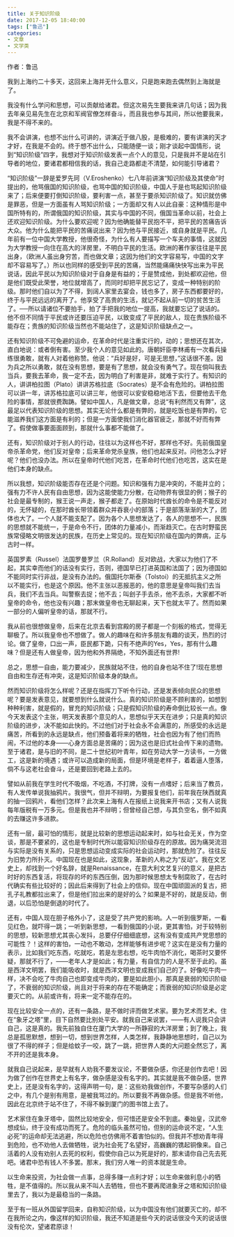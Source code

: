 ```yaml
---
title: 关于知识阶级
date: 2017-12-05 18:40:00
tags: ["鲁迅"]
categories: 
- 文章
- 文学类
---
```


作者：鲁迅

我到上海约二十多天，这回来上海并无什么意义，只是跑来跑去偶然到上海就是了。

我没有什么学问和思想，可以贡献给诸君。但这次易先生要我来讲几句话；因为我去年亲见易先生在北京和军阀官僚怎样奋斗，而且我也参与其间，所以他要我来，我是不得不来的。

我不会讲演，也想不出什么可讲的，讲演近于做八股，是极难的，要有讲演的天才才好，在我是不会的。终于想不出什么，只能随便一谈；刚才谈起中国情形，说到“知识阶级”四字，我想对于知识阶级发表一点个人的意见，只是我并不是站在引导者的地位，要诸君都相信我的话，我自己走路都走不清楚，如何能引导诸君？

“知识阶级”一辞是爱罗先珂（V.Eroshenko）七八年前讲演“知识阶级及其使命”时提出的，他骂俄国的知识阶级，也骂中国的知识阶级，中国人于是也骂起知识阶级来了；后来便要打倒知识阶级，要利害一点，甚至于要杀知识阶级了。知识就仿佛是罪恶，但是一方面虽有人骂知识阶级；一方面却又有人以此自豪：这种情形是中国所特有的，所谓俄国的知识阶级，其实与中国的不同，俄国当革命以前，社会上还欢迎知识阶级。为什么要欢迎呢？因为他确能替平民抱不平，把平民的苦痛告诉大众。他为什么能把平民的苦痛说出来？因为他与平民接近，或自身就是平民。几年前有一位中国大学教授，他很奇怪，为什么有人要描写一个车夫的事情，这就因为大学教授一向住在高大的洋房里，不明白平民的生活。欧洲的著作家往往是平民出身，（欧洲人虽出身穷苦，而也做文章；这因为他们的文字容易写，中国的文字却不容易写了。）所以也同样的感受到平民的苦痛，当然能痛痛快快写出来为平民说话，因此平民以为知识阶级对于自身是有益的；于是赞成他，到处都欢迎他，但是他们既受此荣誉，地位就增高了，而同时却把平民忘记了，变成一种特别的阶级。那时他们自以为了不得，到阔人家里去宴会，钱也多了，房子东西都要好的，终于与平民远远的离开了。他享受了高贵的生活，就记不起从前一切的贫苦生活了。──所以请诸位不要拍手，拍了手把我的地位一提高，我就要忘记了说话的。他不但不同情于平民或许还要压迫平民，以致变成了平民的敌人，现在贵族阶级不能存在；贵族的知识阶级当然也不能站住了，这是知识阶级缺点之一。

还有知识阶级不可免避的运命，在革命时代是注重实行的，动的；思想还在其次，直白地说：或者倒有害。至少我个人的意见如此的。唐朝奸臣李林甫有一次看兵操练很勇敢，就有人对着他称赞。他说：“兵好是好，可是无思想，”这话很不差。因为兵之所以勇敢，就在没有思想，要是有了思想，就会没有勇气了。现在倘叫我去当兵，要我去革命，我一定不去，因为明白了利害是非，就难于实行了。有知识的人，讲讲柏拉图（Plato）讲讲苏格拉底（Socrates）是不会有危险的。讲柏拉图可以讲一年，讲苏格拉底可以讲三年，他很可以安安稳稳地活下去，但要他去干危险的事情，那就很费踟踌。譬如中国人，凡是做文章，总说“有利然而又有弊”，这最足以代表知识阶级的思想。其实无论什么都是有弊的，就是吃饭也是有弊的，它能滋养我们这方面是有利的；但是一方面使我们消化器官疲乏，那就不好而有弊了。假使做事要面面顾到，那就什么事都不能做了。

还有，知识阶级对于别人的行动，往往以为这样也不好，那样也不好。先前俄国皇帝杀革命党，他们反对皇帝；后来革命党杀皇族，他们也起来反对。问他怎么才好呢？他们也没办法。所以在皇帝时代他们吃苦，在革命时代他们也吃苦，这实在是他们本身的缺点。

所以我想，知识阶级能否存在还是个问题。知识和强有力是冲突的，不能并立的；强有力不许人民有自由思想，因为这能使能力分散，在动物界有很显的例；猴子的社会是最专制的，猴王说一声走，猴子都走了。在原始时代酋长的命令是不能反对的，无怀疑的，在那时酋长带领着群众并吞衰小的部落；于是部落渐渐的大了，团体也大了。一个人就不能支配了。因为各个人思想发达了，各人的思想不一，民族的思想就不能统一，于是命令不行，团体的力量减小，而渐趋灭亡。在古时野蛮民族常侵略文明很发达的民族，在历史上常见的。现在知识阶级在国内的弊病，正与古时一样。

英国罗素（Russel）法国罗曼罗兰（R.Rolland）反对欧战，大家以为他们了不起，其实幸而他们的话没有实行，否则，德国早已打进英国和法国了；因为德国如不能同时实行非战，是没有办法的。俄国托尔斯泰（Tolstoi）的无抵抗主义之所以不能实行，也是这个原因。他不主张以恶报恶的，他的意思是皇帝叫我们去当兵，我们不去当兵。叫警察去捉；他不去；叫刽子手去杀，他不去杀，大家都不听皇帝的命令，他也没有兴趣；那末做皇帝也无聊起来，天下也就太平了。然而如果一部分的人偏听皇帝的话，那就不行。

我从前也很想做皇帝，后来在北京去看到宫殿的房子都是一个刻板的格式，觉得无聊极了。所以我皇帝也不想做了。做人的趣味在和许多朋友有趣的谈天，热烈的讨论。做了皇帝，口出一声，臣民都下跪，只有不绝声的Yes，Yes，那有什么趣味？但是还有人做皇帝，因为他和外界隔绝，不知外面还有世界!

总之，思想一自由，能力要减少，民族就站不住，他的自身也站不住了!现在思想自由和生存还有冲突，这是知识阶级本身的缺点。

然而知识阶级将怎么样呢？还是在指挥刀下听令行动，还是发表倾向民众的思想呢？要是发表意见，就要想到什么就说什么。真的知识阶级是不顾利害的，如想到种种利害，就是假的，冒充的知识阶级；只是假知识阶级的寿命倒比较长一点。像今天发表这个主张，明天发表那个意见的人，思想似乎天天在进步；只是真的知识阶级的进步，决不能如此快的。不过他们对于社会永不会满意的，所感受的永远是痛苦，所看到的永远是缺点，他们预备着将来的牺牲，社会也因为有了他们而热闹，不过他的本身——心身方面总是苦痛的；因为这也是旧式社会传下来的遗物。至于诸君，是与旧的不同，是二十世纪初叶青年，如在劳动大学一方读书，一方做工，这是新的境遇；或许可以造成新的局面，但是环境是老样子，着着逼人堕落，倘不与这老社会奋斗，还是要回到老路上去的。

譬如从前我在学生时代不吸烟，不吃酒，不打牌，没有一点嗜好；后来当了教员，有人发传单说我抽鸦片。我很气，但并不辩明，为要报复他们，前年我在陕西就真的抽一回鸦片，看他们怎样？此次来上海有人在报纸上说我来开书店；又有人说我每年版税有一万多元。但是我也并不辩明；但曾经自己想，与其负空名，倒不如真的去赚这许多进款。

还有一层，最可怕的情形，就是比较新的思想运动起来时，如与社会无关，作为空谈，那是不要紧的，这也是专制时代所以能容知识阶级存在的原故。因为痛哭流泪与实际是没有关系的，只是思想运动变成实际的社会运动时，那就危险了。往往反为旧势力所扑灭。中国现在也是如此，这现象，革新的人称之为“反动”。我在文艺史上，却找到一个好名辞，就是Renaissance，在意大利文艺复兴的意义，是把古时好的东西复活，将现存的坏的东西压倒，因为那时候思想太专制腐败了，在古时代确实有些比较好的；因此后来得到了社会上的信仰。现在中国顽固派的复古，把孔子礼教都拉出来了，但是他们拉出来的是好的么？如果是不好的，就是反动，倒退，以后恐怕是倒退的时代了。

还有，中国人现在胆子格外小了，这是受了共产党的影响。人一听到俄罗斯，一看见红色，就吓得一跳；一听到新思想，一看到俄国的小说，更其害怕，对于较特别的思想，较新思想尤其丧心发抖，总要仔仔细细底想，这有没有变成共产党思想的可能性？！这样的害怕，一动也不敢动，怎样能够有进步呢？这实在是没有力量的表示，比如我们吃东西，吃就吃，若是左思右想，吃牛肉怕不消化，喝茶时又要怀疑，那就不行了，——老年人才是如此；有力量，有自信力的人是不至于此的。虽是西洋文明罢，我们能吸收时，就是西洋文明也变成我们自己的了。好像吃牛肉一样，决不会吃了牛肉自己也即变成牛肉的，要是如此胆小，那真是衰弱的知识阶级了，不衰弱的知识阶级，尚且对于将来的存在不能确定；而衰弱的知识阶级是必定要灭亡的。从前或许有，将来一定不能存在的。

现在比较安全一点的，还有一条路，是不做时评而做艺术家。要为艺术而艺术。住在“象牙之塔”里，目下自然要比别处平安。就我自己来说罢，——有人说我只会讲自己，这是真的。我先前独自住在厦门大学的一所静寂的大洋房里；到了晚上，我总是孤思默想，想到一切，想到世界怎样，人类怎样，我静静地思想时，自己以为很了不得的样子；但是给蚊子一咬，跳了一跳，把世界人类的大问题全然忘了，离不开的还是我本身。

就我自己说起来，是早就有人劝我不要发议论，不要做杂感，你还是创作去吧！因为做了创作在世界史上有名字，做杂感是没有名字的。其实就是我不做杂感，世界史上，还是没有名字的，这得声明一句，是：这些劝我做创作，不要写杂感的人们之中，有几个是别有用意，是被我骂过的。所以要我不再做杂感。但是我不听他，因此在北京终于站不住了，不得不躲到厦门的图书馆上去了。

艺术家住在象牙塔中，固然比较地安全，但可惜还是安全不到底。秦始皇，汉武帝想成仙，终于没有成功而死了。危险的临头虽然可怕，但别的运命说不定，“人生必死”的运命却无法逃避，所以危险也仿佛用不着害怕似的。但我并不想劝青年得到危险，也不劝他人去做牺牲，说为社会死了名望好，高巍巍的镌起铜像来。自己活着的人没有劝别人去死的权利，假使你自己以为死是好的，那末请你自己先去死吧。诸君中恐有钱人不多罢。那末，我们穷人唯一的资本就是生命。

以生命来投资，为社会做一点事，总得多赚一点利才好；以生命来做利息小的牺牲，是不值得的。所以我从来不叫人去牺牲，但也不要再爬进象牙之塔和知识阶级里去了，我以为是最稳当的一条路。

至于有一班从外国留学回来，自称知识阶级，以为中国没有他们就要灭亡的，却不在我所论之内，像这样的知识阶级，我还不知道是些今天的说话很没今天的说话很没有伦次，望诸君原谅！